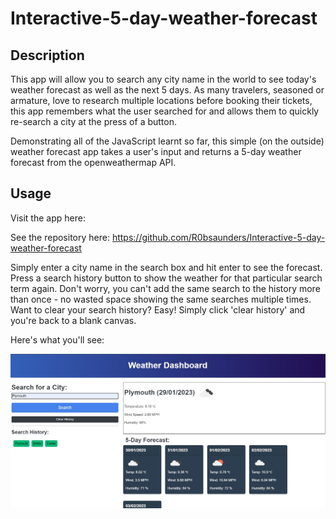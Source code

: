 # Interactive-5-day-weather-forecast

## Description
This app will allow you to search any city name in the world to see today's weather forecast as well as the next 5 days. As many travelers, seasoned or armature, love to research multiple locations before booking their tickets, this app remembers what the user searched for and allows them to quickly re-search a city at the press of a button.

Demonstrating all of the JavaScript learnt so far, this simple (on the outside) weather forecast app takes a user's input and returns a 5-day weather forecast from the openweathermap API.

## Usage

Visit the app here: 

See the repository here: https://github.com/R0bsaunders/Interactive-5-day-weather-forecast

Simply enter a city name in the search box and hit enter to see the forecast. Press a search history button to show the weather for that particular search term again. Don't worry, you can't add the same search to the history more than once - no wasted space showing the same searches multiple times. Want to clear your search history? Easy! Simply click 'clear history' and you're back to a blank canvas.

Here's what you'll see:

![screenshot-of-weather-app](assets/images/app-screenshot.jpg)